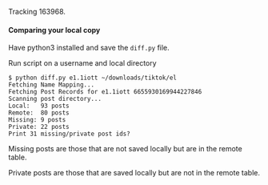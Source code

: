 Tracking 163968.
#### Comparing your local copy
Have python3 installed and save the `diff.py` file.

Run script on a username and local directory
```
$ python diff.py e1.1iott ~/downloads/tiktok/el
Fetching Name Mapping...
Fetching Post Records for e1.1iott 6655930169944227846
Scanning post directory...
Local:   93 posts
Remote:  80 posts
Missing: 9 posts
Private: 22 posts
Print 31 missing/private post ids?
```
Missing posts are those that are not saved locally but are in the remote table.

Private posts are those that are saved locally but are not in the remote table.

